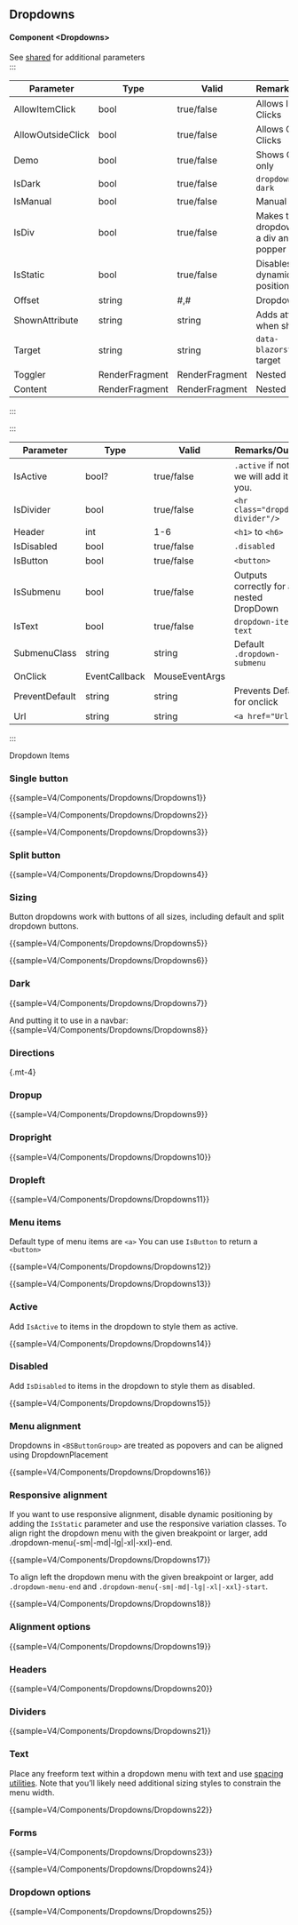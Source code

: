 ﻿## Dropdowns
#### Component \<Dropdowns\>
See [shared](layout/shared) for additional parameters    
:::

| Parameter         | Type           | Valid          | Remarks/Output                               | 
|-------------------|----------------|----------------|----------------------------------------------|
| AllowItemClick    | bool           | true/false     | Allows Inside Clicks                         | {.table-striped}
| AllowOutsideClick | bool           | true/false     | Allows Outside Clicks                        |
| Demo              | bool           | true/false     | Shows Content only                           |
| IsDark            | bool           | true/false     | `dropdown-menu-dark`                         |
| IsManual          | bool           | true/false     | Manual Close                                 |
| IsDiv             | bool           | true/false     | Makes the dropdown menu a div and use popper |
| IsStatic          | bool           | true/false     | Disables dynamic positioning                 |
| Offset            | string         | #,#            | Dropdown offset                              |
| ShownAttribute    | string         | string         | Adds attribute when shown                    |
| Target            | string         | string         | `data-blazorstrap` of target                 |
| Toggler           | RenderFragment | RenderFragment | Nested Content                               |
| Content           | RenderFragment | RenderFragment | Nested Content                               |

:::

:::

| Parameter      | Type          | Valid          | Remarks/Output                               | 
|----------------|---------------|----------------|----------------------------------------------|
| IsActive       | bool?         | true/false     | `.active` if not set we will add it for you. | {.table-striped}
| IsDivider      | bool          | true/false     | `<hr class="dropdown-divider"/>`             |
| Header         | int           | 1-6            | `<h1>` to `<h6>`                             |
| IsDisabled     | bool          | true/false     | `.disabled`                                  |
| IsButton       | bool          | true/false     | `<button>`                                   |
| IsSubmenu      | bool          | true/false     | Outputs correctly for a nested DropDown      |
| IsText         | bool          | true/false     | `dropdown-item-text`                         |
| SubmenuClass   | string        | string         | Default `.dropdown-submenu`                  |
| OnClick        | EventCallback | MouseEventArgs |                                              |
| PreventDefault | string        | string         | Prevents Default for onclick                 |
| Url            | string        | string         | `<a href="Url">`                             |

:::

Dropdown Items

### Single button

{{sample=V4/Components/Dropdowns/Dropdowns1}}

{{sample=V4/Components/Dropdowns/Dropdowns2}}

{{sample=V4/Components/Dropdowns/Dropdowns3}}

### Split button

{{sample=V4/Components/Dropdowns/Dropdowns4}}

### Sizing
Button dropdowns work with buttons of all sizes, including default and split dropdown buttons.

{{sample=V4/Components/Dropdowns/Dropdowns5}}

{{sample=V4/Components/Dropdowns/Dropdowns6}}

### Dark

{{sample=V4/Components/Dropdowns/Dropdowns7}}

And putting it to use in a navbar:
{{sample=V4/Components/Dropdowns/Dropdowns8}}

### Directions
{.mt-4}
### Dropup

{{sample=V4/Components/Dropdowns/Dropdowns9}}

### Dropright

{{sample=V4/Components/Dropdowns/Dropdowns10}}

### Dropleft

{{sample=V4/Components/Dropdowns/Dropdowns11}}

### Menu items
Default type of menu items are `<a>` You can use `IsButton` to return a `<button>`

{{sample=V4/Components/Dropdowns/Dropdowns12}}

{{sample=V4/Components/Dropdowns/Dropdowns13}}

### Active
Add `IsActive` to items in the dropdown to style them as active.

{{sample=V4/Components/Dropdowns/Dropdowns14}}

### Disabled
Add `IsDisabled` to items in the dropdown to style them as disabled.

{{sample=V4/Components/Dropdowns/Dropdowns15}}

### Menu alignment
Dropdowns in `<BSButtonGroup>` are treated as popovers and can be aligned using DropdownPlacement

{{sample=V4/Components/Dropdowns/Dropdowns16}}

### Responsive alignment
If you want to use responsive alignment, disable dynamic positioning by adding the `IsStatic` parameter and use the responsive variation classes.
To align right the dropdown menu with the given breakpoint or larger, add .dropdown-menu{-sm|-md|-lg|-xl|-xxl}-end.

{{sample=V4/Components/Dropdowns/Dropdowns17}}

To align left the dropdown menu with the given breakpoint or larger, add `.dropdown-menu-end` and `.dropdown-menu{-sm|-md|-lg|-xl|-xxl}-start`.

{{sample=V4/Components/Dropdowns/Dropdowns18}}

### Alignment options

{{sample=V4/Components/Dropdowns/Dropdowns19}}

### Headers

{{sample=V4/Components/Dropdowns/Dropdowns20}}

### Dividers

{{sample=V4/Components/Dropdowns/Dropdowns21}}

### Text
Place any freeform text within a dropdown menu with text and use [spacing utilities](https://getbootstrap.com/docs/5.1/utilities/spacing). Note that you’ll likely need additional sizing styles to constrain the menu width.

{{sample=V4/Components/Dropdowns/Dropdowns22}}

### Forms

{{sample=V4/Components/Dropdowns/Dropdowns23}}

{{sample=V4/Components/Dropdowns/Dropdowns24}}

### Dropdown options

{{sample=V4/Components/Dropdowns/Dropdowns25}}